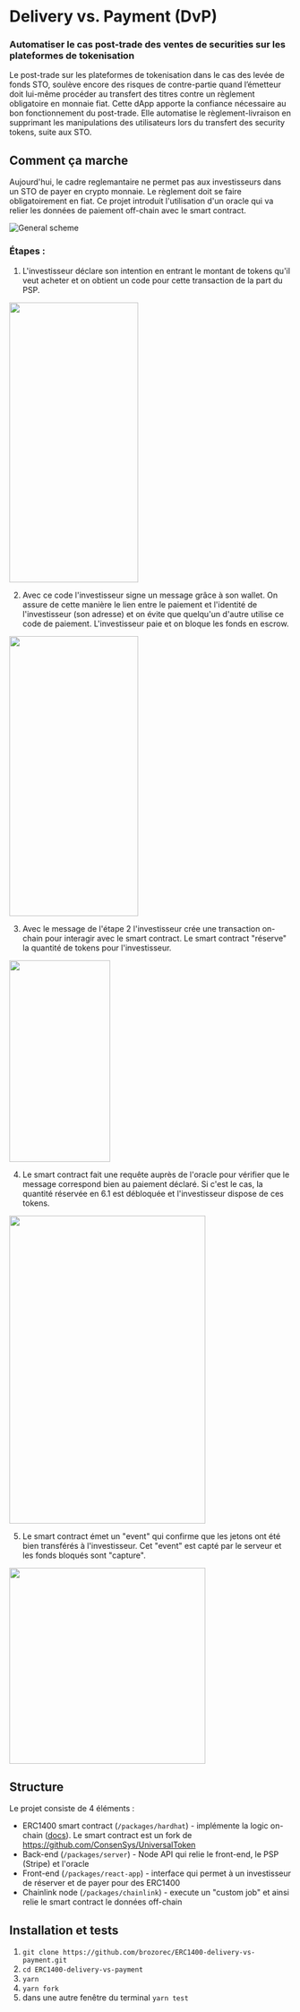 # Delivery vs. Payment (DvP)

### Automatiser le cas post-trade des ventes de securities sur les plateformes de tokenisation

Le post-trade sur les plateformes de tokenisation dans le cas des levée de fonds STO,
soulève encore des risques de contre-partie quand l’émetteur doit lui-même procéder au transfert des titres contre un règlement obligatoire en monnaie fiat. 
Cette dApp apporte la confiance nécessaire au bon fonctionnement du post-trade.
Elle automatise le règlement-livraison en supprimant les manipulations des utilisateurs lors du transfert des security tokens, suite aux STO.

## Comment ça marche
Aujourd'hui, le cadre reglemantaire ne permet pas aux investisseurs dans un STO de payer en crypto monnaie. Le règlement doit se faire obligatoirement en fiat. Ce projet introduit l'utilisation d'un oracle qui va relier les données de paiement off-chain avec le smart contract.

![General scheme](https://github.com/brozorec/ERC1400-delivery-vs-payment/blob/main/images/general.png)

### Étapes :

1. L'investisseur déclare son intention en entrant le montant de tokens qu'il veut acheter et on obtient un code pour cette transaction de la part du PSP.
<img src="https://github.com/brozorec/ERC1400-delivery-vs-payment/blob/main/images/step1.png" height="500px" width="230px"/>

2. Avec ce code l'investisseur signe un message grâce à son wallet.
On assure de cette manière le lien entre le paiement et l'identité de l'investisseur (son adresse) et on évite que quelqu'un d'autre utilise ce code de paiement.
L'investisseur paie et on bloque les fonds en escrow.
<img src="https://github.com/brozorec/ERC1400-delivery-vs-payment/blob/main/images/step2.png" height="500px" width="230px"/>

3. Avec le message de l'étape 2 l'investisseur crée une transaction on-chain pour interagir avec le smart contract. 
Le smart contract "réserve" la quantité de tokens pour l'investisseur.
<img src="https://github.com/brozorec/ERC1400-delivery-vs-payment/blob/main/images/step3.png" height="360px" width="180px"/>

4. Le smart contract fait une requête auprès de l'oracle pour vérifier que le message correspond bien au paiement déclaré.
Si c'est le cas, la quantité réservée en 6.1 est débloquée et l'investisseur dispose de ces tokens.
<img src="https://github.com/brozorec/ERC1400-delivery-vs-payment/blob/main/images/step4.png" height="550px" width="350px"/>

5. Le smart contract émet un "event" qui confirme que les jetons ont été bien transférés à l'investisseur.
Cet "event" est capté par le serveur et les fonds bloqués sont "capture".
<img src="https://github.com/brozorec/ERC1400-delivery-vs-payment/blob/main/images/step5.png" height="350px" width="350px"/>

## Structure

Le projet consiste de 4 éléments :

- ERC1400 smart contract (`/packages/hardhat`) - implémente la logic on-chain ([docs](https://brozorec.github.io/ERC1400-delivery-vs-payment/#/contracts/ERC1400.sol:ERC1400)). Le smart contract est un fork de https://github.com/ConsenSys/UniversalToken
- Back-end (`/packages/server`) - Node API qui relie le front-end, le PSP (Stripe) et l'oracle
- Front-end (`/packages/react-app`) - interface qui permet à un investisseur de réserver et de payer pour des ERC1400
- Chainlink node (`/packages/chainlink`) - execute un "custom job" et ainsi relie le smart contract le données off-chain

## Installation et tests

1. `git clone https://github.com/brozorec/ERC1400-delivery-vs-payment.git`
2. `cd ERC1400-delivery-vs-payment`
3. `yarn`
4. `yarn fork`
5. dans une autre fenêtre du terminal `yarn test`
